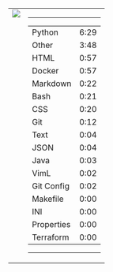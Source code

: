 
<table><tr>
<td valign="top">
  <img src="https://wakatime.com/share/@Aperture/0cd21d5d-ac4f-458d-9c71-d06f479c1297.png" />
</td>

<td valign="top">
  <hr>
  <table>
    <tr><td>Python</td><td>6:29</td></tr><tr><td>Other</td><td>3:48</td></tr><tr><td>HTML</td><td>0:57</td></tr><tr><td>Docker</td><td>0:57</td></tr><tr><td>Markdown</td><td>0:22</td></tr><tr><td>Bash</td><td>0:21</td></tr><tr><td>CSS</td><td>0:20</td></tr><tr><td>Git</td><td>0:12</td></tr><tr><td>Text</td><td>0:04</td></tr><tr><td>JSON</td><td>0:04</td></tr><tr><td>Java</td><td>0:03</td></tr><tr><td>VimL</td><td>0:02</td></tr><tr><td>Git Config</td><td>0:02</td></tr><tr><td>Makefile</td><td>0:00</td></tr><tr><td>INI</td><td>0:00</td></tr><tr><td>Properties</td><td>0:00</td></tr><tr><td>Terraform</td><td>0:00</td></tr>
  </table>
  <hr>
</td>
</tr></table>

